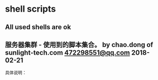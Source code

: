 ﻿# shell scripts
All used shells are ok
-------------------------------------------------
服务器集群 - 使用到的脚本集合。
by chao.dong of sunlight-tech.com
472298551@qq.com
2018-02-21
-------------------------------------------------
具体说明：
